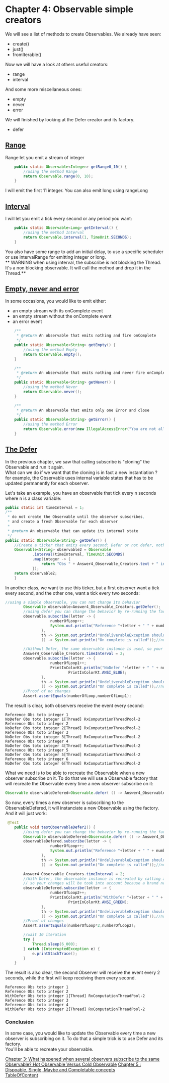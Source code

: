 # Chapter 4: Observable simple creators

We will see a list of methods to create Observables. We already have
seen:
- create()
- just()
- fromIterable()

Now we will have a look at others useful creators:
- range
- interval

And some more miscellaneous ones:
- empty
- never
- error

We will finished by looking at the Defer creator and its factory.
- defer


## [Range]

Range let you emit a stream of integer

```java
    public static Observable<Integer> getRange0_10() {
        //using the method Range
        return Observable.range(0, 10);
    }
```

I will emit the first 11 integer. You can also emit long using rangeLong

## [Interval]

I will let you emit a tick every second or any period you want:

```java
    public static Observable<Long> getInterval() {
        //using the method Interval
        return Observable.interval(1, TimeUnit.SECONDS);
    }
```

You also have some range to add an initial delay, to use a specific
scheduler or use intervalRange for emitting integer or long.  
** WARNING when using interval, the subscribe is not blocking the Thread.  
 It's a non blocking observable. It will call the method and drop it in the Thread.**


## [Empty, never and error]

In some occasions, you would like to emit either:
- an empty stream with its onComplete event
- an empty stream without the onComplete event
- an error event


```java
    /**
     * @return An observable that emits nothing and fire onComplete
     */
    public static Observable<String> getEmpty() {
        //using the method Empty
        return Observable.empty();
    }

    /**
     * @return An observable that emits nothing and never fire onComplete
     */
    public static Observable<String> getNever() {
        //using the method Never
        return Observable.never();
    }

    /**
     * @return An observable that emits only one Error and close
     */
    public static Observable<String> getError() {
        //using the method Error
        return Observable.error(new IllegalAccessError("You are not allowed"));
    }
```

## [The Defer]

In the previous chapter, we saw that calling subscribe is "cloning" the
Observable and run it again.  
What can we do if we want that the cloning
is in fact a new instantiation ? for example, the Observable uses
internal variable states that has to be updated permanently for each
observer.

Let's take an example, you have an observable that tick every n seconds where n is a class variable:
```java
public static int timeInterval = 1;
/**
 * do not create the Observable until the observer subscribes,
 * and create a fresh Observable for each observer
 *
 * @return An observable that can update its internal state
 */
public static Observable<String> getDefer() {
    //Create a ticker that emits every second: Defer or not defer, nothing changes
    Observable<String> observable2 = Observable
            .interval(timeInterval, TimeUnit.SECONDS)
            .map(integer -> {
                return "Obs " + Answer4_Observable_Creators.text + " integer";
            });
    return observable2;
    }
```
In another class, we want to use this ticker, but a first observer want a tick every second, and the other one, want a tick every two seconds:
```java
//using a simple observable, you can not change its behavior
        Observable observable=Answer4_Observable_Creators.getDefer();
        //using defer you can change the behavior by re-running the factory when each observer subscribe to it
        observable.subscribe(letter -> {
                    numberOfLoop++;
                    System.out.println("Reference "+letter + " " + numberOfLoop);
                },
                th -> System.out.println("UndeliverableException should be received"),//not called
                () -> System.out.println("On complete is called"));//not called

        //Without Defer, the same observable instance is used, so your changes won't be took into account
        Answer4_Observable_Creators.timeInterval = 2;
        observable.subscribe(letter -> {
                    numberOfLoop1++;
                    PrintInColorKt.println("NoDefer "+letter + " " + numberOfLoop1+ "[Thread] " + Thread.currentThread().getName(),
                            PrintInColorKt.ANSI_BLUE);
                },
                th -> System.out.println("UndeliverableException should be received"),//not called
                () -> System.out.println("On complete is called"));//not called
        //Proof of no changes
        Assert.assertEquals(numberOfLoop,numberOfLoop1);
```
The result is clear, both observers receive the event every second:

```textmate
Reference Obs toto integer 1
NoDefer Obs toto integer 1[Thread] RxComputationThreadPool-2
Reference Obs toto integer 2
NoDefer Obs toto integer 2[Thread] RxComputationThreadPool-2
Reference Obs toto integer 3
NoDefer Obs toto integer 3[Thread] RxComputationThreadPool-2
Reference Obs toto integer 4
NoDefer Obs toto integer 4[Thread] RxComputationThreadPool-2
Reference Obs toto integer 5
NoDefer Obs toto integer 5[Thread] RxComputationThreadPool-2
Reference Obs toto integer 6
NoDefer Obs toto integer 6[Thread] RxComputationThreadPool-2
```
What we need is to be able to recreate the Observable when a new observer subscribe on it. To do that we will use a Observable factory that will recreate the Observable every time a new observer subscribe on it:
```java
Observable observableDefered=Observable.defer( () -> Answer4_Observable_Creators.getDefer()/* The factory of the Defer*/);
```
So now, every times a new observer is subscribing to the ObservableDefered, it will instanciate a new Observable using the factory.  
And it will just work:
```java
 @Test
    public void testObservableDefer2() {
        //using defer you can change the behavior by re-running the factory when each observer subscribe to it
        Observable observableDefered=Observable.defer( () -> Answer4_Observable_Creators.getDefer()/* The factory of the Defer*/);
        observableDefered.subscribe(letter -> {
                    numberOfLoop++;
                    System.out.println("Reference "+letter + " " + numberOfLoop);
                },
                th -> System.out.println("UndeliverableException should be received"),//not called
                () -> System.out.println("On complete is called"));//not called

        Answer4_Observable_Creators.timeInterval = 2;
        //With Defer, the observable instance is recreated by calling again Answer4_Observable_Creators.getDefer(),
        // so your changes will be took into account because a brand new Observable is created
        observableDefered.subscribe(letter -> {
                    numberOfLoop2++;
                    PrintInColorKt.println("WithDefer "+letter + " " + numberOfLoop2+ "[Thread] " + Thread.currentThread().getName(),
                            PrintInColorKt.ANSI_GREEN);
                },
                th -> System.out.println("UndeliverableException should be received"),//not called
                () -> System.out.println("On complete is called"));//not called
        //Proof of changes
        Assert.assertEquals(numberOfLoop*2,numberOfLoop2);

        //wait 10 iteration
        try {
            Thread.sleep(6_000);
        } catch (InterruptedException e) {
            e.printStackTrace();
        }
    }
```
The result is also clear, the second Observer will receive the event every 2 seconds, while the first will keep receiving them every second.
```textmate
Reference Obs toto integer 1
Reference Obs toto integer 2
WithDefer Obs toto integer 1[Thread] RxComputationThreadPool-2
Reference Obs toto integer 3
Reference Obs toto integer 4
WithDefer Obs toto integer 2[Thread] RxComputationThreadPool-2
```
### Conclusion
In some case, you would like to update the Observable every time a new observer is subscribing on it. To do that a simple trick is to use Defer and its factory.  
You'll be able to recreate your observable.


[Chapter 3: What happened when several observers subscribe to the same Observable? Hot Observable Versus Cold Observable](Doc3_SeveralSubscribing_ColdVsHot.md)
[Chapter 5 : Dispoable, Single, Maybe and Completable concepts](Doc5_SpeicifcObservables.md)  
[TableOfContent](index.md)

[Range]: #range
[Interval]: #interval
[Empty, never and error]: #empty-never-and-error
[The Defer]: #the-defer



